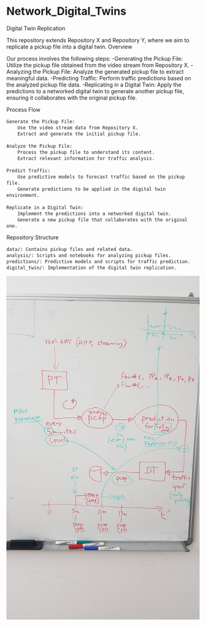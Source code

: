 # Network_Digital_Twins
Digital Twin Replication

This repository extends Repository X and Repository Y, where we aim to replicate a pickup file into a digital twin.
Overview

Our process involves the following steps:
-Generating the Pickup File: Utilize the pickup file obtained from the video stream from Repository X.
-Analyzing the Pickup File: Analyze the generated pickup file to extract meaningful data.
-Predicting Traffic: Perform traffic predictions based on the analyzed pickup file data.
-Replicating in a Digital Twin: Apply the predictions to a networked digital twin to generate another pickup file, ensuring it collaborates with the original pickup file.

Process Flow

    Generate the Pickup File:
        Use the video stream data from Repository X.
        Extract and generate the initial pickup file.

    Analyze the Pickup File:
        Process the pickup file to understand its content.
        Extract relevant information for traffic analysis.

    Predict Traffic:
        Use predictive models to forecast traffic based on the pickup file.
        Generate predictions to be applied in the digital twin environment.

    Replicate in a Digital Twin:
        Implement the predictions into a networked digital twin.
        Generate a new pickup file that collaborates with the original one.

Repository Structure

    data/: Contains pickup files and related data.
    analysis/: Scripts and notebooks for analyzing pickup files.
    predictions/: Predictive models and scripts for traffic prediction.
    digital_twin/: Implementation of the digital twin replication.
![alt text](https://github.com/johnsengendo/DigitalTwins_part2/blob/main/Images/Image.jpg)
